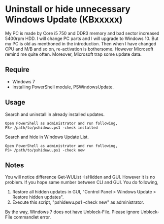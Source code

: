 # Uninstall or hide unnecessary Windows Update (KBxxxxx)
My PC is made by Core i5 750 and DDR3 memory and bad sector increased 5400rpm HDD. I will change PC parts and I will upgrade to Windows 10. But my PC is old as menthoned in the introduction. Then when I have changed CPU and M/B and so on, re-activation is bothersome. However Microsoft remind me quite often. Moreover, Microsoft trap some update data.

## Require
- Windows 7
- Installing PowerShell module, PSWindowsUpdate.

## Usage
Search and uninstall in already installed updates.
```
Open PowerShell as administrator and run following,
PS> /path/to/pshidewu.ps1 -check installed
```
Search and hide in Windows Update List.
```
Open PowerShell as administrator and run following,
PS> /path/to/pshidewu.ps1 -check new
```

## Notes
You will notice difference Get-WUList -IsHidden and GUI. However it is no problem. If you hope same number between CLI and GUI. You do following,

1. Restore all hidden updates in GUI, "Control Panel > Windows Update > Restore hidden updates".
2. Execute this script, "pshidewu.ps1 -check new" as administrator.

By the way, Windows 7 does not have Unblock-File. Please ignore Unblock-File commandlet error. 
